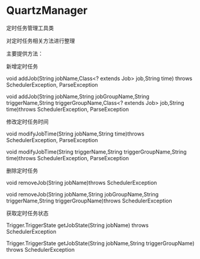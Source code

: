 # QuartzManager
定时任务管理工具类

对定时任务相关方法进行整理

主要提供方法：

新增定时任务

void addJob(String jobName,Class<? extends Job> job,String time) throws SchedulerException, ParseException

void addJob(String jobName,String jobGroupName,String triggerName,String triggerGroupName,Class<? extends Job> job,String time)throws SchedulerException, ParseException

修改定时任务时间

void modifyJobTime(String jobName,String time)throws SchedulerException, ParseException

void modifyJobTime(String triggerName,String triggerGroupName,String time)throws SchedulerException, ParseException

删除定时任务

void removeJob(String jobName)throws SchedulerException

void removeJob(String jobName,String jobGroupName,String triggerName,String triggerGroupName)throws SchedulerException

获取定时任务状态

Trigger.TriggerState getJobState(String jobName) throws SchedulerException

Trigger.TriggerState getJobState(String jobName,String triggerGroupName) throws SchedulerException